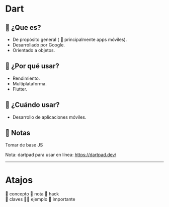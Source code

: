 # Dart

## 🚀 ¿Que es?
- De propósito general ( 🔑 principalmente apps móviles).
- Desarrollado por Google. 
- Orientado a objetos. 

## 🤖 ¿Por qué usar?
- Rendimiento.
- Multiplataforma.
- Flutter.

## 👑 ¿Cuándo usar?
- Desarrollo de aplicaciones móviles.

## 🦖 Notas
Tomar de base JS

Nota: dartpad para usar en línea: https://dartpad.dev/

---

# Atajos
🚀 concepto
🦖 nota 
🤖 hack  
🔑 claves
🥷🏻 ejemplo
👑 importante